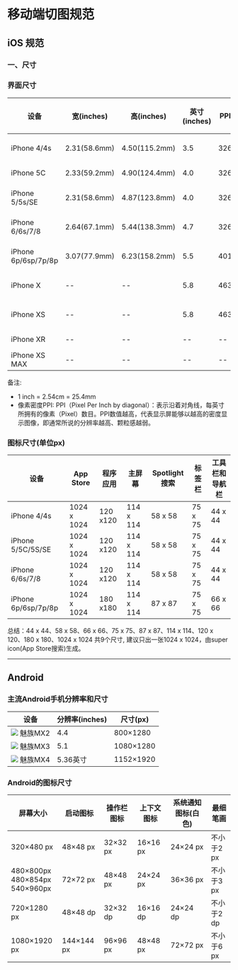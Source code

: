 # 移动端切图规范

## iOS 规范

### 一、尺寸

### 界面尺寸
设备 | 宽(inches) | 高(inches) | 英寸(inches) | PPI | 2x/3x | 逻辑分辨率 | 设备分辨率 | 高宽比
--------|---|---- |---|----|----|--------|-------|---
iPhone 4/4s | 2.31(58.6mm) | 4.50(115.2mm) | 3.5 | 326 |@2x | 320 x 480 | 640 x 960 | 1.5
iPhone 5C | 2.33(59.2mm) | 4.90(124.4mm) | 4.0 | 326 | @2x | 320 x568 | 640 x 1136 | 1.775
iPhone 5/5s/SE | 2.31(58.6mm) | 4.87(123.8mm) | 4.0 | 326 | @2x | 320 x 568 | 640 x 1136 | 1.775
iPhone 6/6s/7/8 | 2.64(67.1mm) | 5.44(138.3mm) | 4.7 | 326 | @2x | 375 x 667 | 750 x 1334 | 1.779
iPhone 6p/6sp/7p/8p | 3.07(77.9mm) | 6.23(158.2mm) | 5.5 | 401 | @3x | 414 x 736 | (1242 x 2208)1080 x 1920 | 1.778
iPhone X | -- | -- | 5.8 | 463 | @3x | 375 x 812 | 1125 × 2436 | 2.165
iPhone XS | -- | -- | 5.8 | 463 | @3x |  375 x 812 | 1125 × 2436 | 2.165
iPhone XR | -- | -- | -- | -- | @3x | -- | 828 x 1792 | --
iPhone XS MAX | -- | -- | -- | -- | @3x | -- | 1242 x 2688 | --

备注: <br/>

- 1 inch = 2.54cm = 25.4mm <br/>
- 像素密度PPI: PPI（Pixel Per Inch by diagonal）：表示沿着对角线，每英寸所拥有的像素（Pixel）数目。PPI数值越高，代表显示屏能够以越高的密度显示图像，即通常所说的分辨率越高、颗粒感越弱。

### 图标尺寸(单位px)

设备 | App Store | 程序应用 | 主屏幕 | Spotlight搜索 | 标签栏 | 工具栏和导航栏
------ | ----- | ------ | ------ | ------- | ------ | ------ 
iPhone 4/4s | 1024 x 1024 | 120 x120 | 114 x 114 | 58 x 58 | 75 x 75 | 44 x 44
iPhone 5/5C/5S/SE | 1024 x 1024 | 120 x120 | 114 x 114 | 58 x 58 | 75 x 75 | 44 x 44
iPhone 6/6s/7/8 | 1024 x 1024 | 120 x120 | 114 x 114 | 58 x 58 | 75 x 75 | 44 x 44
iPhone 6p/6sp/7p/8p | 1024 x 1024 | 180 x180 | 114 x 114 | 87 x 87 | 75 x 75 | 66 x 66

总结：44 x 44、58 x 58、66 x 66、75 x 75、87 x 87、114 x 114、120 x 120、180 x 180、1024 x 1024 共9个尺寸, 建议只出一张1024 x 1024，由super icon(App Store搜索)生成。












---

## Android

### 主流Android手机分辨率和尺寸

设备 | 分辨率(inches) | 尺寸(px)
--- | --- | --- 
![](https://ws1.sinaimg.cn/large/006tKfTcly1fjopwg45f5j300m017wec.jpg) 魅族MX2 | 4.4 | 800×1280
![](https://ws2.sinaimg.cn/large/006tKfTcly1fjopzu0m38j300m016dfm.jpg) 魅族MX3 | 5.1 | 1080×1280
![](https://ws4.sinaimg.cn/large/006tKfTcly1fjoq7amu03j300m016gle.jpg) 魅族MX4 | 5.36英寸 | 1152×1920

### Android的图标尺寸

屏幕大小 | 启动图标 | 操作栏图标 | 上下文图标 | 系统通知图标(白色) | 最细笔画
--- | --- | --- | --- | --- | --- 
320×480 px | 48×48 px | 32×32 px | 16×16 px | 24×24 px | 不小于2 px 
480×800px<br/>480×854px<br/>540×960px | 72×72 px | 48×48 px | 24×24 px | 36×36 px | 不小于3 px
720×1280 px | 48×48 dp | 32×32 dp | 16×16 dp | 24×24 dp | 不小于2 dp
1080×1920 px | 144×144 px | 96×96 px | 48×48 px | 72×72 px | 不小于6 px


















